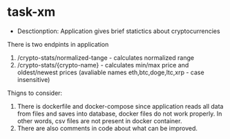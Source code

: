 # task-xm

- Desctionption:
  Application gives brief statictics about cryptocurrencies

There is two endpints in application
1) /crypto-stats/normalized-tange - calculates normalized range
2) /crypto-stats/{crypto-name} - calculates min/max price and oldest/newest prices (avaliable names eth,btc,doge,ltc,xrp - case insensitive)


Thigns to consider:
1) There is dockerfile and docker-compose since application reads all data from files and saves into database, docker files do not work properly.
In other words, csv files are not present in docker container.
2) There are also comments in code about what can be improved.
